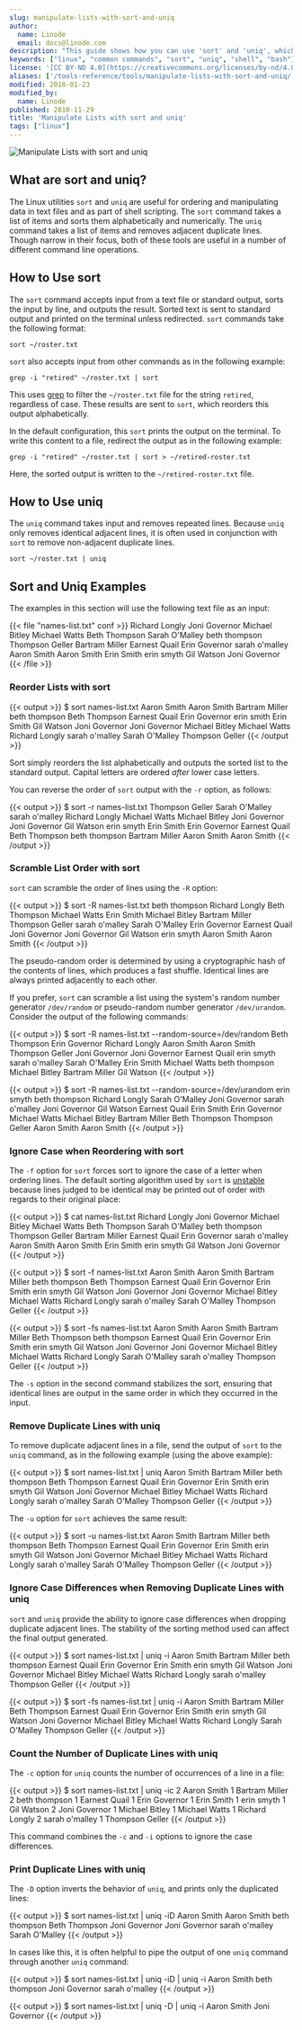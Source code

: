 ```yaml
---
slug: manipulate-lists-with-sort-and-uniq
author:
  name: Linode
  email: docs@linode.com
description: "This guide shows how you can use 'sort' and 'uniq', which are utilities built into Linux that you can use to sort or order lists, as well as manipulate them."
keywords: ["linux", "common commands", "sort", "uniq", "shell", "bash"]
license: '[CC BY-ND 4.0](https://creativecommons.org/licenses/by-nd/4.0)'
aliases: ['/tools-reference/tools/manipulate-lists-with-sort-and-uniq/','/linux-tools/common-commands/sort-uniq/']
modified: 2018-01-23
modified_by:
  name: Linode
published: 2010-11-29
title: 'Manipulate Lists with sort and uniq'
tags: ["linux"]
---
```


![Manipulate Lists with sort and uniq](manipulate_lists_with_sort_and_uniq_smg.png "Manipulate Lists with sort and uniq")

## What are sort and uniq?

The Linux utilities `sort` and `uniq` are useful for ordering and manipulating data in text files and as part of shell scripting. The `sort` command takes a list of items and sorts them alphabetically and numerically. The `uniq` command takes a list of items and removes adjacent duplicate lines. Though narrow in their focus, both of these tools are useful in a number of different command line operations.

## How to Use sort

The `sort` command accepts input from a text file or standard output, sorts the input by line, and outputs the result. Sorted text is sent to standard output and printed on the terminal unless redirected. `sort` commands take the following format:

    sort ~/roster.txt

`sort` also accepts input from other commands as in the following example:

    grep -i "retired" ~/roster.txt | sort

This uses [grep](/docs/guides/how-to-grep-for-text-in-files/) to filter the `~/roster.txt` file for the string `retired`, regardless of case. These results are sent to `sort`, which reorders this output alphabetically.

In the default configuration, this `sort` prints the output on the terminal. To write this content to a file, redirect the output as in the following example:

    grep -i "retired" ~/roster.txt | sort > ~/retired-roster.txt

Here, the sorted output is written to the `~/retired-roster.txt` file.

## How to Use uniq

The `uniq` command takes input and removes repeated lines. Because `uniq` only removes identical adjacent lines, it is often used in conjunction with `sort` to remove non-adjacent duplicate lines.

    sort ~/roster.txt | uniq

## Sort and Uniq Examples

The examples in this section will use the following text file as an input:

{{< file "names-list.txt" conf >}}
Richard Longly
Joni Governor
Michael Bitley
Michael Watts
Beth Thompson
Sarah O'Malley
beth thompson
Thompson Geller
Bartram Miller
Earnest Quail
Erin Governor
sarah o'malley
Aaron Smith
Aaron Smith
Erin Smith
erin smyth
Gil Watson
Joni Governor
{{< /file >}}

### Reorder Lists with sort

{{< output >}}
$ sort names-list.txt
Aaron Smith
Aaron Smith
Bartram Miller
beth thompson
Beth Thompson
Earnest Quail
Erin Governor
erin smith
Erin Smith
Gil Watson
Joni Governor
Joni Governor
Michael Bitley
Michael Watts
Richard Longly
sarah o'malley
Sarah O'Malley
Thompson Geller
{{< /output >}}

Sort simply reorders the list alphabetically and outputs the sorted list to the standard output. Capital letters are ordered *after* lower case letters.

You can reverse the order of `sort` output with the `-r` option, as follows:

{{< output >}}
$ sort -r names-list.txt
Thompson Geller
Sarah O'Malley
sarah o'malley
Richard Longly
Michael Watts
Michael Bitley
Joni Governor
Joni Governor
Gil Watson
erin smyth
Erin Smith
Erin Governor
Earnest Quail
Beth Thompson
beth thompson
Bartram Miller
Aaron Smith
Aaron Smith
{{< /output >}}

### Scramble List Order with sort

`sort` can scramble the order of lines using the `-R` option:

{{< output >}}
$ sort -R names-list.txt
beth thompson
Richard Longly
Beth Thompson
Michael Watts
Erin Smith
Michael Bitley
Bartram Miller
Thompson Geller
sarah o'malley
Sarah O'Malley
Erin Governor
Earnest Quail
Joni Governor
Joni Governor
Gil Watson
erin smyth
Aaron Smith
Aaron Smith
{{< /output >}}

The pseudo-random order is determined by using a cryptographic hash of the contents of lines, which produces a fast shuffle. Identical lines are always printed adjacently to each other.

If you prefer, `sort` can scramble a list using the system's random number generator `/dev/random` or pseudo-random number generator `/dev/urandom`. Consider the output of the following commands:

{{< output >}}
$ sort -R names-list.txt --random-source=/dev/random
Beth Thompson
Erin Governor
Richard Longly
Aaron Smith
Aaron Smith
Thompson Geller
Joni Governor
Joni Governor
Earnest Quail
erin smyth
sarah o'malley
Sarah O'Malley
Erin Smith
Michael Watts
beth thompson
Michael Bitley
Bartram Miller
Gil Watson
{{< /output >}}

{{< output >}}
$ sort -R names-list.txt --random-source=/dev/urandom
erin smyth
beth thompson
Richard Longly
Sarah O'Malley
Joni Governor
sarah o'malley
Joni Governor
Gil Watson
Earnest Quail
Erin Smith
Erin Governor
Michael Watts
Michael Bitley
Bartram Miller
Beth Thompson
Thompson Geller
Aaron Smith
Aaron Smith
{{< /output >}}

### Ignore Case when Reordering with sort

The `-f` option for `sort` forces sort to ignore the case of a letter when ordering lines. The default sorting algorithm used by `sort` is [unstable](https://stackoverflow.com/questions/1517793/what-is-stability-in-sorting-algorithms-and-why-is-it-important) because lines judged to be identical may be printed out of order with regards to their original place:

{{< output >}}
$ cat names-list.txt
Richard Longly
Joni Governor
Michael Bitley
Michael Watts
Beth Thompson
Sarah O'Malley
beth thompson
Thompson Geller
Bartram Miller
Earnest Quail
Erin Governor
sarah o'malley
Aaron Smith
Aaron Smith
Erin Smith
erin smyth
Gil Watson
Joni Governor
{{< /output >}}

{{< output >}}
$ sort -f names-list.txt
Aaron Smith
Aaron Smith
Bartram Miller
beth thompson
Beth Thompson
Earnest Quail
Erin Governor
Erin Smith
erin smyth
Gil Watson
Joni Governor
Joni Governor
Michael Bitley
Michael Watts
Richard Longly
sarah o'malley
Sarah O'Malley
Thompson Geller
{{< /output >}}

{{< output >}}
$ sort -fs names-list.txt
Aaron Smith
Aaron Smith
Bartram Miller
Beth Thompson
beth thompson
Earnest Quail
Erin Governor
Erin Smith
erin smyth
Gil Watson
Joni Governor
Joni Governor
Michael Bitley
Michael Watts
Richard Longly
Sarah O'Malley
sarah o'malley
Thompson Geller
{{< /output >}}

The `-s` option in the second command stabilizes the sort, ensuring that identical lines are output in the same order in which they occurred in the input.

### Remove Duplicate Lines with uniq

To remove duplicate adjacent lines in a file, send the output of `sort` to the `uniq` command, as in the following example (using the above example):

{{< output >}}
$  sort names-list.txt | uniq
Aaron Smith
Bartram Miller
beth thompson
Beth Thompson
Earnest Quail
Erin Governor
Erin Smith
erin smyth
Gil Watson
Joni Governor
Michael Bitley
Michael Watts
Richard Longly
sarah o'malley
Sarah O'Malley
Thompson Geller
{{< /output >}}

The `-u` option for `sort` achieves the same result:

{{< output >}}
$  sort -u names-list.txt
Aaron Smith
Bartram Miller
beth thompson
Beth Thompson
Earnest Quail
Erin Governor
Erin Smith
erin smyth
Gil Watson
Joni Governor
Michael Bitley
Michael Watts
Richard Longly
sarah o'malley
Sarah O'Malley
Thompson Geller
{{< /output >}}

### Ignore Case Differences when Removing Duplicate Lines with uniq

`sort` and `uniq` provide the ability to ignore case differences when dropping duplicate adjacent lines. The stability of the sorting method used can affect the final output generated.

{{< output >}}
$ sort names-list.txt | uniq -i
Aaron Smith
Bartram Miller
beth thompson
Earnest Quail
Erin Governor
Erin Smith
erin smyth
Gil Watson
Joni Governor
Michael Bitley
Michael Watts
Richard Longly
sarah o'malley
Thompson Geller
{{< /output >}}

{{< output >}}
$ sort -fs names-list.txt | uniq -i
Aaron Smith
Bartram Miller
Beth Thompson
Earnest Quail
Erin Governor
Erin Smith
erin smyth
Gil Watson
Joni Governor
Michael Bitley
Michael Watts
Richard Longly
Sarah O'Malley
Thompson Geller
{{< /output >}}

### Count the Number of Duplicate Lines with uniq

The `-c` option for `uniq` counts the number of occurrences of a line in a file:

{{< output >}}
$ sort names-list.txt | uniq -ic
    2 Aaron Smith
    1 Bartram Miller
    2 beth thompson
    1 Earnest Quail
    1 Erin Governor
    1 Erin Smith
    1 erin smyth
    1 Gil Watson
    2 Joni Governor
    1 Michael Bitley
    1 Michael Watts
    1 Richard Longly
    2 sarah o'malley
    1 Thompson Geller
{{< /output >}}

This command combines the `-c` and `-i` options to ignore the case differences.

### Print Duplicate Lines with uniq

The `-D` option inverts the behavior of `uniq`, and prints only the duplicated lines:

{{< output >}}
$ sort names-list.txt | uniq -iD
Aaron Smith
Aaron Smith
beth thompson
Beth Thompson
Joni Governor
Joni Governor
sarah o'malley
Sarah O'Malley
{{< /output >}}

In cases like this, it is often helpful to pipe the output of one `uniq` command through another `uniq` command:

{{< output >}}
$ sort names-list.txt | uniq -iD | uniq -i
Aaron Smith
beth thompson
Joni Governor
sarah o'malley
{{< /output >}}

{{< output >}}
$ sort names-list.txt | uniq -D | uniq -i
Aaron Smith
Joni Governor
{{< /output >}}
